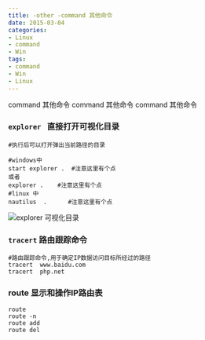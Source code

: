 ```yaml
---
title: -other -command 其他命令
date: 2015-03-04
categories: 
- Linux
- command
- Win
tags:
- command
- Win
- Linux
---
```

command 其他命令
command 其他命令
command 其他命令

<!-- more -->

###  `explorer ` 直接打开可视化目录

```shell
#执行后可以打开弹出当前路径的目录

#windows中
start explorer .  #注意这里有个点
或者
explorer .    #注意这里有个点
#linux 中
nautilus  .      #注意这里有个点
```

![explorer 可视化目录](/img/other/explorer.gif "explorer 可视化目录")

###   `tracert` 路由跟踪命令

```shell
#路由跟踪命令,用于确定IP数据访问目标所经过的路径
tracert  www.baidu.com
tracert  php.net
```

### route  显示和操作IP路由表

```shell
route
route -n
route add
route del
```































